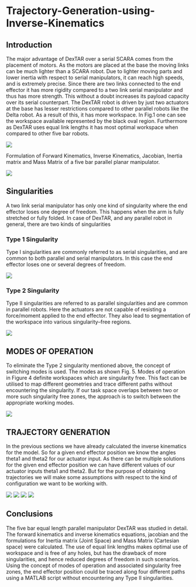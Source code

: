 # Trajectory-Generation-using-Inverse-Kinematics

## Introduction
The major advantage of DexTAR over a serial SCARA comes from the placement of motors. As the motors are placed at the base the moving links can be much lighter than a SCARA robot. Due to lighter moving parts and lower inertia with respect to serial manipulators, it can reach high speeds, and is extremely precise. Since there are two links connected to the end effector it has more rigidity compared to a two link serial manipulator and thus has more strength. This without a doubt increases its payload capacity over its serial counterpart.
The DexTAR robot is driven by just two actuators at the base has lesser restrictions compared to other parallel robots like the Delta robot. As a result of this, it has more workspace. In Fig.1 one can see the workspace available represented by the black oval region. Furthermore as DexTAR uses equal link lengths it has most optimal workspace when compared to other five bar robots.

![](fig1.JPG)

Formulation of Forward Kinematics, Inverse Kinematics, Jacobian, Inertia matrix and Mass Matrix of a five bar parallel planar manipulator.

![](fig1.JPG)

## Singularities
A two link serial manipulator has only one kind of singularity where the end effector loses one degree of freedom. This happens when the arm is fully stretched or fully folded. In case of DexTAR, and any parallel robot in general, there are two kinds of singularities

### Type 1 Singularity
Type I singularities are commonly referred to as serial singularities, and are common to both parallel and serial manipulators. In this case the end effector loses one or several degrees of freedom.

![](fig1.JPG)

### Type 2 Singularity
Type II singularities are referred to as parallel singularities and are common in parallel robots. Here the actuators are not capable of resisting a force/moment applied to the end effector. They also lead to segmentation of the workspace into various singularity–free regions.

![](fig1.JPG)

## MODES OF OPERATION
To eliminate the Type 2 singularity mentioned above, the concept of switching modes is used. The modes as shown Fig. 5. Modes of operation in Figure 4 definite workspaces which are singularity free. This fact can be utilised to map different geometries and trace different paths without encountering the singularity. If our task space overlaps between two or more such singularity free zones, the approach is to switch between the appropriate working modes.

![](fig1.JPG)

## TRAJECTORY GENERATION
In the previous sections we have already calculated the inverse kinematics for the model. So for a given end effector position we know the angles theta1 and theta2 for our actuator input. As there can be multiple solutions for the given end effector position we can have different values of our actuator inputs theta1 and theta2. But for the purpose of obtaining trajectories we will make some assumptions with respect to the kind of configuration we want to be working with.

![](fig1.JPG)
![](fig1.JPG)
![](fig1.JPG)
![](fig1.JPG)

## Conclusions
The five bar equal length parallel manipulator DexTAR was studied in detail. The forward kinematics and inverse kinematics equations, jacobian and the formulations for Inertia matrix (Joint Space) and Mass Matrix (Cartesian space) were calculated. The use of equal link lengths makes optimal use of workspace and is free of any holes, but has the drawback of more singularities, and
hence reduced degrees of freedom in such scenarios. Using the concept of modes of operation and associated singularity free zones, the end effector position could be traced along four different paths using a MATLAB script without encountering any Type II singularities.
